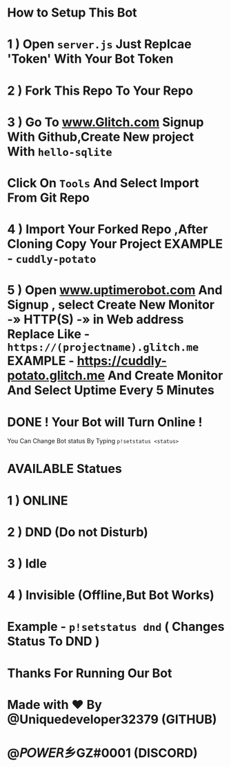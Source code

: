
   # How to Setup This Bot 
 # 1 ) Open `server.js` Just Replcae 'Token' With Your Bot Token
 # 2 ) Fork This Repo To Your Repo
 # 3 ) Go To www.Glitch.com Signup With Github,Create New project With `hello-sqlite`
 # Click On `Tools` And Select Import From Git Repo
 # 4 ) Import Your Forked Repo ,After Cloning Copy Your Project EXAMPLE - `cuddly-potato`
 # 5 ) Open www.uptimerobot.com And Signup , select Create New Monitor -» HTTP(S) -» in Web address Replace Like - `https://(projectname).glitch.me` EXAMPLE - https://cuddly-potato.glitch.me And Create Monitor And Select Uptime Every 5 Minutes
 
 # DONE ! Your Bot will Turn Online !
 
 You Can Change Bot status By Typing `p!setstatus <status>` 
 # AVAILABLE Statues
 # 1 ) ONLINE
 # 2 ) DND (Do not Disturb)
 # 3 ) Idle
 # 4 ) Invisible (Offline,But Bot Works)
 # Example - `p!setstatus dnd` ( Changes Status To DND )
 
 # Thanks For Running Our Bot
 # Made with ❤ By @Uniquedeveloper32379 (GITHUB)
  #                @𝘗𝘖𝘞𝘌𝘙乡GZ#0001 (DISCORD)

